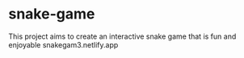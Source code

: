 # snake-game
This project aims to create an interactive snake game that is fun and enjoyable
 snakegam3.netlify.app
